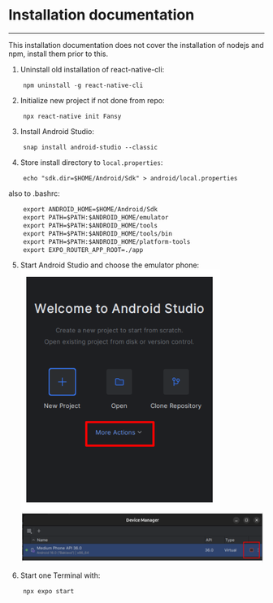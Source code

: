 # Installation documentation
___

<p>This installation documentation does not cover the installation of nodejs and npm, install them prior to this.</p>

1. Uninstall old installation of react-native-cli:
```shell
    npm uninstall -g react-native-cli
```
2. Initialize new project if not done from repo:
```shell
    npx react-native init Fansy
```
3. Install Android Studio:
```shell
    snap install android-studio --classic
```
4. Store install directory to `local.properties`:
```shell
    echo "sdk.dir=$HOME/Android/Sdk" > android/local.properties
```
also to .bashrc:
```shell
    export ANDROID_HOME=$HOME/Android/Sdk
    export PATH=$PATH:$ANDROID_HOME/emulator
    export PATH=$PATH:$ANDROID_HOME/tools
    export PATH=$PATH:$ANDROID_HOME/tools/bin
    export PATH=$PATH:$ANDROID_HOME/platform-tools
    export EXPO_ROUTER_APP_ROOT=./app
```
5. Start Android Studio and choose the emulator phone:
![alt text](./images/image.png)
![alt text](./images/image-1.png)

6. Start one Terminal with:
```shell
    npx expo start
```